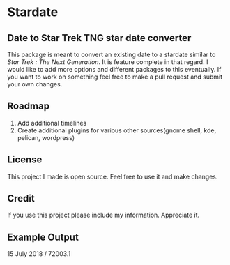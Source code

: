 # Stardate

## Date to Star Trek TNG star date converter

This package is meant to convert an existing date to a stardate similar to
*Star Trek : The Next Generation*.  It is feature complete in that regard. I
would like to add more options and different packages to this eventually. If
you want to work on something feel free to make a pull request and submit your
own changes.

## Roadmap

1.  Add additional timelines
2.  Create additional plugins for various other sources(gnome shell, kde,
    pelican, wordpress)

## License

This project I made is open source.  Feel free to use it and make changes.

## Credit

If you use this project please include my information.  Appreciate it.

## Example Output

15 July 2018 / 72003.1
